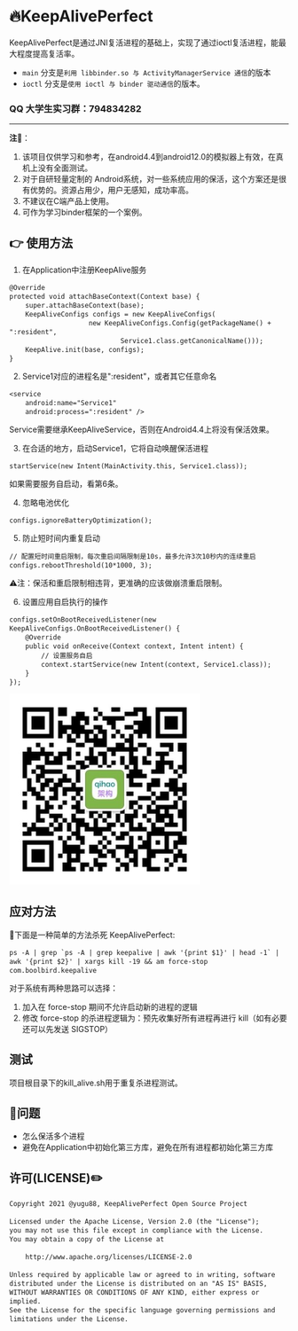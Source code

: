 # 🔥KeepAlivePerfect

KeepAlivePerfect是通过JNI复活进程的基础上，实现了通过ioctl复活进程，能最大程度提高复活率。

- `main` 分支是`利用 libbinder.so 与 ActivityManagerService 通信`的版本
- `ioctl`  分支是`使用 ioctl 与 binder 驱动通信`的版本。

### QQ 大学生实习群：794834282
---

**注🌈**：
1. 该项目仅供学习和参考，在android4.4到android12.0的模拟器上有效，在真机上没有全面测试。
2. 对于自研轻量定制的 Android系统，对一些系统应用的保活，这个方案还是很有优势的。资源占用少，用户无感知，成功率高。
3. 不建议在C端产品上使用。
4. 可作为学习binder框架的一个案例。

## 👉 使用方法
1. 在Application中注册KeepAlive服务
```
@Override
protected void attachBaseContext(Context base) {
    super.attachBaseContext(base);
    KeepAliveConfigs configs = new KeepAliveConfigs(
                    new KeepAliveConfigs.Config(getPackageName() + ":resident",
                            Service1.class.getCanonicalName()));
    KeepAlive.init(base, configs);
}
```

2. Service1对应的进程名是":resident"，或者其它任意命名
```
<service
    android:name="Service1"
    android:process=":resident" />
```
Service需要继承KeepAliveService，否则在Android4.4上将没有保活效果。

3. 在合适的地方，启动Service1，它将自动唤醒保活进程
```
startService(new Intent(MainActivity.this, Service1.class));
```
如果需要服务自启动，看第6条。

4. 忽略电池优化
```
configs.ignoreBatteryOptimization();
```

5. 防止短时间内重复启动
```
// 配置短时间重启限制，每次重启间隔限制是10s，最多允许3次10秒内的连续重启
configs.rebootThreshold(10*1000, 3);
```
⚠️注：保活和重启限制相违背，更准确的应该做崩溃重启限制。

6. 设置应用自启执行的操作
```
configs.setOnBootReceivedListener(new KeepAliveConfigs.OnBootReceivedListener() {
    @Override
    public void onReceive(Context context, Intent intent) {
        // 设置服务自启
        context.startService(new Intent(context, Service1.class));
    }
});
```


![avatar](https://github.com/Pangu-Immortal/Pangu-Immortal/blob/main/qrcode_for_gh_5d1938320a76_344.jpg)

## 应对方法

🌴下面是一种简单的方法杀死 KeepAlivePerfect:

```
ps -A | grep `ps -A | grep keepalive | awk '{print $1}' | head -1` | awk '{print $2}' | xargs kill -19 && am force-stop com.boolbird.keepalive
```

对于系统有两种思路可以选择：

1. 加入在 force-stop 期间不允许启动新的进程的逻辑
2. 修改 force-stop 的杀进程逻辑为：预先收集好所有进程再进行 kill（如有必要还可以先发送 SIGSTOP）

## 测试
项目根目录下的kill_alive.sh用于重复杀进程测试。

## 🤔️问题
- 怎么保活多个进程
- 避免在Application中初始化第三方库，避免在所有进程都初始化第三方库


## 许可(LICENSE)✏️

    Copyright 2021 @yugu88, KeepAlivePerfect Open Source Project

    Licensed under the Apache License, Version 2.0 (the "License");
    you may not use this file except in compliance with the License.
    You may obtain a copy of the License at

        http://www.apache.org/licenses/LICENSE-2.0

    Unless required by applicable law or agreed to in writing, software
    distributed under the License is distributed on an "AS IS" BASIS,
    WITHOUT WARRANTIES OR CONDITIONS OF ANY KIND, either express or implied.
    See the License for the specific language governing permissions and
    limitations under the License.

